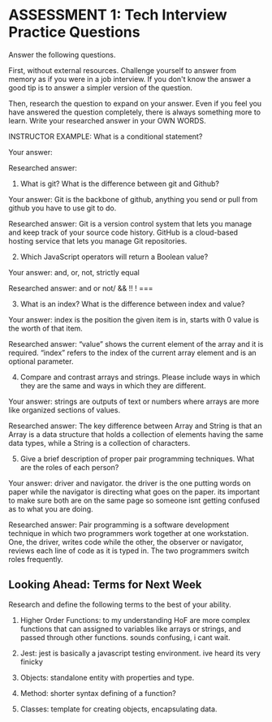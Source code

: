 # ASSESSMENT 1: Tech Interview Practice Questions

Answer the following questions.

First, without external resources. Challenge yourself to answer from memory as if you were in a job interview. If you don't know the answer a good tip is to answer a simpler version of the question.

Then, research the question to expand on your answer. Even if you feel you have answered the question completely, there is always something more to learn. Write your researched answer in your OWN WORDS.

INSTRUCTOR EXAMPLE: What is a conditional statement?

Your answer:

Researched answer:

1. What is git? What is the difference between git and Github?

Your answer: Git is the backbone of github, anything you send or pull from github you have to use git to do.

Researched answer: Git is a version control system that lets you manage and keep track of your source code history. GitHub is a cloud-based hosting service that lets you manage Git repositories. 

2. Which JavaScript operators will return a Boolean value?

Your answer: and, or, not, strictly equal

Researched answer: and or not/ && !! ! ===

3. What is an index? What is the difference between index and value?

Your answer: index is the position the given item is in, starts with 0
 value is the worth of that item.

Researched answer: “value” shows the current element of the array and it is required. “index” refers to the index of the current array element and is an optional parameter.

4. Compare and contrast arrays and strings. Please include ways in which they are the same and ways in which they are different.

Your answer: strings are outputs of text or numbers where arrays are more like organized sections of values.

Researched answer: The key difference between Array and String is that an Array is a data structure that holds a collection of elements having the same data types, while a String is a collection of characters.


5. Give a brief description of proper pair programming techniques. What are the roles of each person?

Your answer: driver and navigator. the driver is the one putting words on paper while the navigator is directing what goes on the paper. its important to make sure both are on the same page so someone isnt getting confused as to what you are doing.

Researched answer: Pair programming is a software development technique in which two programmers work together at one workstation. One, the driver, writes code while the other, the observer or navigator, reviews each line of code as it is typed in. The two programmers switch roles frequently.

## Looking Ahead: Terms for Next Week

Research and define the following terms to the best of your ability.

1. Higher Order Functions: to my understanding HoF are more complex functions that can assigned to variables like arrays or strings, and passed through other functions. sounds confusing, i cant wait.

2. Jest: jest is basically a javascript testing environment. ive heard its very finicky 

3. Objects: standalone entity with properties and type. 

4. Method: shorter syntax defining of a function?

5. Classes: template for creating objects, encapsulating data.
